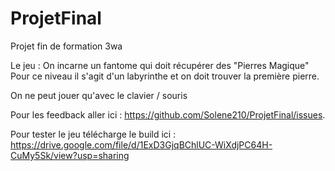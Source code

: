 # ProjetFinal
 Projet fin de formation 3wa
 
 Le jeu : 
 On incarne un fantome qui doit récupérer des "Pierres Magique"
 Pour ce niveau il s'agit d'un labyrinthe et on doit trouver la première pierre.
 
 On ne peut jouer qu'avec le clavier / souris
 
 Pour les feedback aller ici : https://github.com/Solene210/ProjetFinal/issues.
 
Pour tester le jeu télécharge le build ici : https://drive.google.com/file/d/1ExD3GjqBChlUC-WiXdjPC64H-CuMy5Sk/view?usp=sharing
